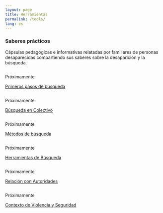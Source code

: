 ```yaml
---
layout: page
title: Herramientas
permalink: /tools/
lang: es
---
```


<h3>Saberes prácticos</h3>

<div class="directorio">
<p class="intro">Cápsulas pedagógicas e informativas relatadas por familiares de personas desaparecidas compartiendo sus saberes sobre la desaparición y la búsqueda.</p>
</div>



<div class="row">
  <div class="column">
    <div class="placeholder_video"><p>Próximamente</p></div>
    <p><a href="#" target="_blank">Primeros pasos de búsqueda</a></p>
  </div>
  <div class="column">
    <div class="placeholder_video"><p>Próximamente</p></div>
    <p><a href="#" target="_blank">Búsqueda en Colectivo</a></p>
  </div>
  <div class="column">
    <div class="placeholder_video"><p>Próximamente</p></div>
    <p><a href="#" target="_blank">Métodos de búsqueda</a></p>
  </div>  
</div><!-- /row -->



<div class="spacer_c"></div>


<div class="row">
  <div class="column">
    <div class="placeholder_video"><p>Próximamente</p></div>
    <p><a href="#" target="_blank">Herramientas de Búsqueda</a></p>
  </div>
  <div class="column">
    <div class="placeholder_video"><p>Próximamente</p></div>
    <p><a href="#" target="_blank">Relación con Autoridades</a></p>
  </div>
  <div class="column">
    <div class="placeholder_video"><p>Próximamente</p></div>
    <p><a href="#" target="_blank">Contexto de Violencia y Seguridad</a></p>
  </div>  
</div><!-- /row -->


<div class="spacer_c"></div>

<!--
<div class="row">
  <div class="column">
    <div class="placeholder_video"><p>Próximamente</p></div>
    <p><a href="#" target="_blank">La Importancia de encontrarles y la memoria</a></p>
  </div>
</div>  /row -->

<div class="spacer_a"></div>
